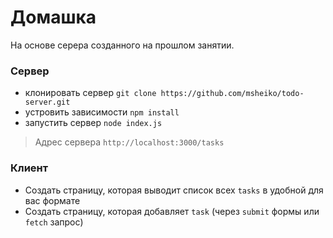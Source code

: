 # Домашка

На основе серера созданного на прошлом занятии.

### Сервер

- клонировать сервер `git clone https://github.com/msheiko/todo-server.git`
- устровить зависимости `npm install`
- запустить сервер `node index.js`

> Адрес сервера `http://localhost:3000/tasks`

### Клиент

- Cоздать страницу, которая выводит список всех `tasks` в удобной для вас формате
- Создать страницу, которая добавляет `task` (через `submit` формы или `fetch` запрос)